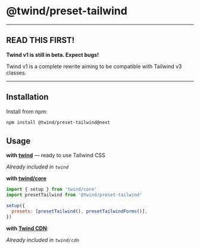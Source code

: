 # @twind/preset-tailwind

---

## READ THIS FIRST!

**Twind v1 is still in beta. Expect bugs!**

Twind v1 is a complete rewrite aiming to be compatible with Tailwind v3 classes.

---

## Installation

Install from npm:

```sh
npm install @twind/preset-tailwind@next
```

## Usage

**with [twind](https://www.npmjs.com/package/twind)** — ready to use Tailwind CSS

_Already included in `twind`_

**with [twind/core](https://github.com/tw-in-js/twind/tree/next/packages/twind#twindcore)**

```js
import { setup } from 'twind/core'
import presetTailwind from '@twind/preset-tailwind'

setup({
  presets: [presetTailwind(), presetTailwindForms()],
})
```

**with [Twind CDN](https://github.com/tw-in-js/twind/tree/next/packages/twind#twindcdn)**:

_Already included in `twind/cdn`_

